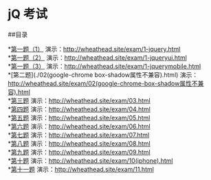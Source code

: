 # jQ 考试

##目录

*[第一题（1）](./1-jquery.html)  演示：http://wheathead.site/exam/1-jquery.html<br>
*[第一题（2）](./1-jqueryui.html) 演示：http://wheathead.site/exam/1-jqueryui.html<br>
*[第一题（3）](./1-jquerymobile.html) 演示：http://wheathead.site/exam/1-jquerymobile.html<br>
*[第二题](./02(google-chrome box-shadow属性不兼容).html) 演示：http://wheathead.site/exam/02(google-chrome-box-shadow属性不兼容).html<br>
*[第三题](./03.html)      演示：http://wheathead.site/exam/03.html<br>
*[第四题](./04.html)      演示：http://wheathead.site/exam/04.html<br>
*[第五题](./05.html)      演示：http://wheathead.site/exam/05.html<br>
*[第六题](./06.html)      演示：http://wheathead.site/exam/06.html<br>
*[第七题](./07.html)      演示：http://wheathead.site/exam/07.html<br>
*[第八题](./08.html)      演示：http://wheathead.site/exam/08.html<br>
*[第九题](./09.html)      演示：http://wheathead.site/exam/09.html<br>
*[第十题](./10(iphone6).html)      演示：http://wheathead.site/exam/10(iphone).html<br>
*[第十一题](./11.html)     演示：http://wheathead.site/exam/11.html<br>
